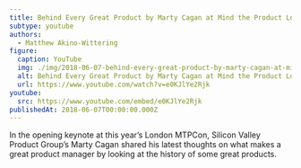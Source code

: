 ```yaml
---
title: Behind Every Great Product by Marty Cagan at Mind the Product London 2016
subtype: youtube
authors:
  - Matthew Akino-Wittering
figure:
  caption: YouTube
  img: ./img/2018-06-07-behind-every-great-product-by-marty-cagan-at-mind-the-product-london-2016.jpg
  alt: Behind Every Great Product by Marty Cagan at Mind the Product London 2016
  url: https://www.youtube.com/watch?v=e0KJlYe2Rjk
youtube:
  src: https://www.youtube.com/embed/e0KJlYe2Rjk
publishedAt: 2018-06-07T00:00:00.000Z
---
```

In the opening keynote at this year’s London MTPCon, Silicon Valley Product Group’s Marty Cagan shared his latest thoughts on what makes a great product manager by looking at the history of some great products.
